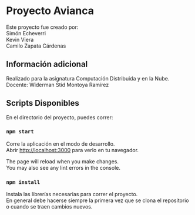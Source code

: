 # Proyecto Avianca

Este proyecto fue creado por:\
Simón Echeverri\
Kevin Viera\
Camilo Zapata Cárdenas

## Información adicional

Realizado para la asignatura Computación Distribuida y en la Nube.\
Docente: Widerman Stid Montoya Ramírez

## Scripts Disponibles

En el directorio del proyecto, puedes correr:

### `npm start`

Corre la aplicación en el modo de desarrollo.\
Abrir [http://localhost:3000](http://localhost:3000) para verlo en tu navegador.

The page will reload when you make changes.\
You may also see any lint errors in the console.

### `npm install`

Instala las librerías necesarias para correr el proyecto.\
En general debe hacerse siempre la primera vez que se clona el repositorio o cuando se traen cambios nuevos.
